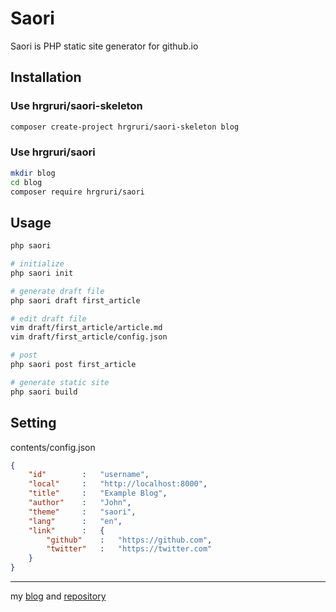# Saori
Saori is PHP static site generator for github.io

## Installation
### Use hrgruri/saori-skeleton
```sh
composer create-project hrgruri/saori-skeleton blog
```
### Use hrgruri/saori
```sh
mkdir blog
cd blog
composer require hrgruri/saori
```

## Usage
```sh
php saori

# initialize
php saori init

# generate draft file
php saori draft first_article

# edit draft file
vim draft/first_article/article.md
vim draft/first_article/config.json

# post
php saori post first_article

# generate static site
php saori build
```

## Setting
contents/config.json
```json
{
    "id"        :   "username",
    "local"     :   "http://localhost:8000",
    "title"     :   "Example Blog",
    "author"    :   "John",
    "theme"     :   "saori",
    "lang"      :   "en",
    "link"      :   {
        "github"    :   "https://github.com",
        "twitter"   :   "https://twitter.com"
    }
}
```

***
my [blog](https://hrgruri.github.io/) and [repository](https://github.com/hrgruri/blog)
